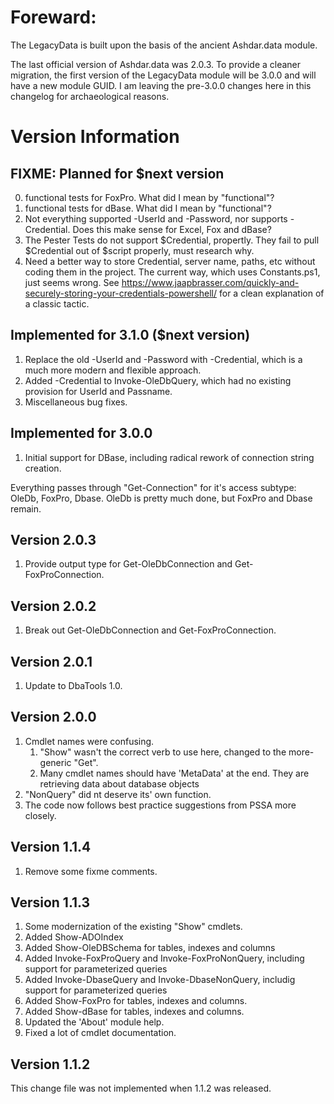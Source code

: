 # Foreward:
The LegacyData is built upon the basis of the ancient Ashdar.data module. 

The last official version of Ashdar.data was 2.0.3. To provide a cleaner migration, the first version of the LegacyData module will be 3.0.0 and will have a new module GUID. I am leaving the pre-3.0.0 changes here in this changelog for archaeological reasons.


# Version Information
## FIXME: Planned for $next version
0. functional tests for FoxPro. What did I mean by "functional"?
0. functional tests for dBase. What did I mean by "functional"?
0. Not everything supported -UserId and -Password, nor supports -Credential. Does this make sense for Excel, Fox and dBase?
0. The Pester Tests do not support $Credential, propertly. They fail to pull $Credential out of $script properly, must research why.
0. Need a better way to store Credential, server name, paths, etc without coding them in the project. 
    The current way, which uses Constants.ps1, just seems wrong.
    See https://www.jaapbrasser.com/quickly-and-securely-storing-your-credentials-powershell/ for a clean explanation of a classic tactic.

## Implemented for 3.1.0 ($next version)
1. Replace the old -UserId and -Password with -Credential, which is a much more modern and flexible approach.
1. Added -Credential to Invoke-OleDbQuery, which had no existing provision for UserId and Passname.
1. Miscellaneous bug fixes.

## Implemented for 3.0.0
1. Initial support for DBase, including radical rework of connection string creation.

Everything passes through "Get-Connection" for it's access subtype: OleDb, FoxPro, Dbase.
OleDb is pretty much done, but FoxPro and Dbase remain.


## Version 2.0.3
1. Provide output type for Get-OleDbConnection and Get-FoxProConnection.

## Version 2.0.2
1. Break out Get-OleDbConnection and Get-FoxProConnection.

## Version 2.0.1
1. Update to DbaTools 1.0.

## Version 2.0.0
1. Cmdlet names were confusing.
    1. "Show" wasn't the correct verb to use here, changed to the more-generic "Get".
    2. Many cmdlet names should have 'MetaData' at the end. They are retrieving data about 
        database objects
3. "NonQuery" did nt deserve its' own function.
4. The code now follows best practice suggestions from PSSA more closely.

## Version 1.1.4
1. Remove some fixme comments.

## Version 1.1.3
1. Some modernization of the existing "Show" cmdlets.
2. Added Show-ADOIndex
3. Added Show-OleDBSchema for tables, indexes and columns
4. Added Invoke-FoxProQuery and Invoke-FoxProNonQuery, including support for parameterized queries 
4. Added Invoke-DbaseQuery and Invoke-DbaseNonQuery, includig support for parameterized queries
5. Added Show-FoxPro for tables, indexes and columns.
6. Added Show-dBase for tables, indexes and columns.
7. Updated the 'About' module help.
9. Fixed a lot of cmdlet documentation.


## Version 1.1.2
This change file was not implemented when 1.1.2 was released.

